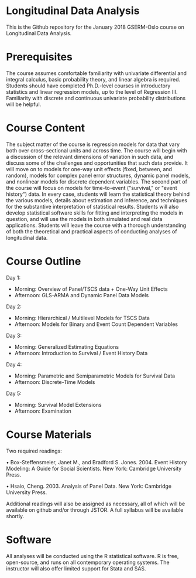 # Longitudinal Data Analysis

This is the Github repository for the January 2018 GSERM-Oslo course on Longitudinal Data Analysis.

# Prerequisites

The course assumes comfortable familiarity with univariate differential and integral calculus, basic probability theory, and linear algebra is required. Students should have completed Ph.D.-level courses in introductory statistics and linear regression models, up to the level of Regression III. Familiarity with discrete and continuous univariate probability distributions will be helpful.

# Course Content

The subject matter of the course is regression models for data that vary both over cross-sectional units and across time. The course will begin with a discussion of the relevant dimensions of variation in such data, and discuss some of the challenges and opportunities that such data provide. It will move on to models for one-way unit effects (fixed, between, and random), models for complex panel error structures, dynamic panel models, and nonlinear models for discrete dependent variables. The second part of the course will focus on models for time-to-event ("survival," or "event history") data. In every case, students will learn the statistical theory behind the various models, details about estimation and inference, and techniques for the substantive interpretation of statistical results. Students will also develop statistical software skills for fitting and interpreting the models in question, and will use the models in both simulated and real data applications. Students will leave the course with a thorough understanding of both the theoretical and practical aspects of conducting analyses of longitudinal data.

# Course Outline

Day 1:

- Morning: Overview of Panel/TSCS data + One-Way Unit Effects
- Afternoon: GLS-ARMA and Dynamic Panel Data Models

Day 2:

- Morning: Hierarchical / Multilevel Models for TSCS Data
- Afternoon: Models for Binary and Event Count Dependent Variables

Day 3:

- Morning: Generalized Estimating Equations
- Afternoon: Introduction to Survival / Event History Data

Day 4:

- Morning: Parametric and Semiparametric Models for Survival Data
- Afternoon: Discrete-Time Models

Day 5:

- Morning: Survival Model Extensions
- Afternoon: Examination

# Course Materials

Two required readings:

•	Box-Steffensmeier, Janet M., and Bradford S. Jones.  2004. Event History Modeling: A Guide for Social Scientists. New York: Cambridge University Press. 

•	Hsaio, Cheng. 2003. Analysis of Panel Data. New York: Cambridge University Press.

Additional readings will also be assigned as necessary, all of which will be available on github and/or through JSTOR. A full syllabus will be available shortly.

# Software

All analyses will be conducted using the R statistical software. R is free, open-source, and runs on all contemporary operating systems. The instructor will also offer limited support for Stata and SAS.
